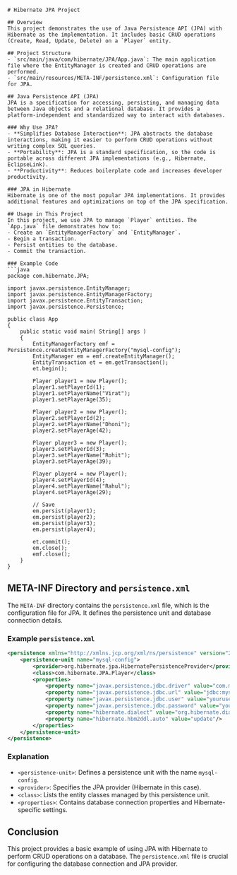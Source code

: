 
```

# Hibernate JPA Project

## Overview
This project demonstrates the use of Java Persistence API (JPA) with Hibernate as the implementation. It includes basic CRUD operations (Create, Read, Update, Delete) on a `Player` entity.

## Project Structure
- `src/main/java/com/hibernate/JPA/App.java`: The main application file where the EntityManager is created and CRUD operations are performed.
- `src/main/resources/META-INF/persistence.xml`: Configuration file for JPA.

## Java Persistence API (JPA)
JPA is a specification for accessing, persisting, and managing data between Java objects and a relational database. It provides a platform-independent and standardized way to interact with databases.

### Why Use JPA?
- **Simplifies Database Interaction**: JPA abstracts the database interactions, making it easier to perform CRUD operations without writing complex SQL queries.
- **Portability**: JPA is a standard specification, so the code is portable across different JPA implementations (e.g., Hibernate, EclipseLink).
- **Productivity**: Reduces boilerplate code and increases developer productivity.

### JPA in Hibernate
Hibernate is one of the most popular JPA implementations. It provides additional features and optimizations on top of the JPA specification.

## Usage in This Project
In this project, we use JPA to manage `Player` entities. The `App.java` file demonstrates how to:
- Create an `EntityManagerFactory` and `EntityManager`.
- Begin a transaction.
- Persist entities to the database.
- Commit the transaction.

### Example Code
```java
package com.hibernate.JPA;

import javax.persistence.EntityManager;
import javax.persistence.EntityManagerFactory;
import javax.persistence.EntityTransaction;
import javax.persistence.Persistence;

public class App 
{
    public static void main( String[] args )
    {
        EntityManagerFactory emf = Persistence.createEntityManagerFactory("mysql-config");
        EntityManager em = emf.createEntityManager();
        EntityTransaction et = em.getTransaction();
        et.begin();

        Player player1 = new Player();
        player1.setPlayerId(1);
        player1.setPlayerName("Virat");
        player1.setPlayerAge(35);

        Player player2 = new Player();
        player2.setPlayerId(2);
        player2.setPlayerName("Dhoni");
        player2.setPlayerAge(42);

        Player player3 = new Player();
        player3.setPlayerId(3);
        player3.setPlayerName("Rohit");
        player3.setPlayerAge(39);

        Player player4 = new Player();
        player4.setPlayerId(4);
        player4.setPlayerName("Rahul");
        player4.setPlayerAge(29);

        // Save
        em.persist(player1);
        em.persist(player2);
        em.persist(player3);
        em.persist(player4);

        et.commit();
        em.close();
        emf.close();
    }
}
```

## META-INF Directory and `persistence.xml`
The `META-INF` directory contains the `persistence.xml` file, which is the configuration file for JPA. It defines the persistence unit and database connection details.

### Example `persistence.xml`
```xml
<persistence xmlns="http://xmlns.jcp.org/xml/ns/persistence" version="2.1">
    <persistence-unit name="mysql-config">
        <provider>org.hibernate.jpa.HibernatePersistenceProvider</provider>
        <class>com.hibernate.JPA.Player</class>
        <properties>
            <property name="javax.persistence.jdbc.driver" value="com.mysql.cj.jdbc.Driver"/>
            <property name="javax.persistence.jdbc.url" value="jdbc:mysql://localhost:3306/yourdatabase"/>
            <property name="javax.persistence.jdbc.user" value="yourusername"/>
            <property name="javax.persistence.jdbc.password" value="yourpassword"/>
            <property name="hibernate.dialect" value="org.hibernate.dialect.MySQLDialect"/>
            <property name="hibernate.hbm2ddl.auto" value="update"/>
        </properties>
    </persistence-unit>
</persistence>
```

### Explanation
- `<persistence-unit>`: Defines a persistence unit with the name `mysql-config`.
- `<provider>`: Specifies the JPA provider (Hibernate in this case).
- `<class>`: Lists the entity classes managed by this persistence unit.
- `<properties>`: Contains database connection properties and Hibernate-specific settings.

## Conclusion
This project provides a basic example of using JPA with Hibernate to perform CRUD operations on a database. The `persistence.xml` file is crucial for configuring the database connection and JPA provider.
